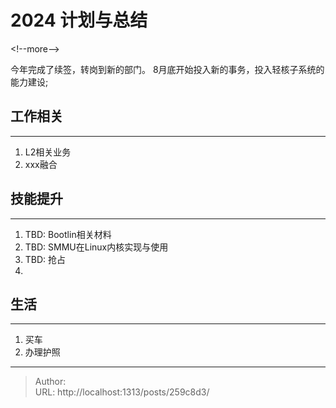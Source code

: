 # 2024 计划与总结


&lt;!--more--&gt;

今年完成了续签，转岗到新的部门。
8月底开始投入新的事务，投入轻核子系统的能力建设;


## 工作相关
---
1. L2相关业务
2. xxx融合


## 技能提升
---
1. TBD: Bootlin相关材料
2. TBD: SMMU在Linux内核实现与使用
3. TBD: 抢占
3.


## 生活
---
1. 买车
2. 办理护照

---

> Author:   
> URL: http://localhost:1313/posts/259c8d3/  

